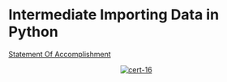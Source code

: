 # Intermediate Importing Data in Python

[Statement Of Accomplishment](https://www.datacamp.com/statement-of-accomplishment/course/51153501b8746a6044cdd2cd8a5423a99ccc8580)

 <p align='center'>
  <a href="#">
    <img src='' alt="cert-16">
  </a>
</p>
